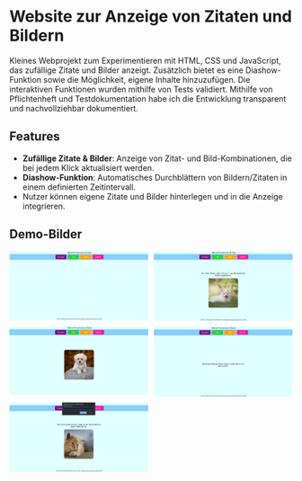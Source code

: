# Website zur Anzeige von Zitaten und Bildern

Kleines Webprojekt zum Experimentieren mit HTML, CSS und JavaScript, das zufällige Zitate und Bilder anzeigt. Zusätzlich bietet es eine Diashow-Funktion sowie die Möglichkeit, eigene Inhalte hinzuzufügen. Die interaktiven Funktionen wurden mithilfe von Tests validiert. 
Mithilfe von Pflichtenheft und Testdokumentation habe ich die Entwicklung transparent und nachvollziehbar dokumentiert.

## Features

- **Zufällige Zitate & Bilder**: Anzeige von Zitat- und Bild-Kombinationen, die bei jedem Klick aktualisiert werden.  
- **Diashow-Funktion**: Automatisches Durchblättern von Bildern/Zitaten in einem definierten Zeitintervall.  
- Nutzer können eigene Zitate und Bilder hinterlegen und in die Anzeige integrieren.

## Demo-Bilder

<div style="display: grid; grid-template-columns: repeat(2, 1fr); gap: 10px;">
  <img src="./assets/erster_zugriff.png"/>
  <img src="./assets/diashow.png"/>
  <img src="./assets/bild.png"/>  
  <img src="./assets/zitat.png"/>
  <img src="./assets/hinzufuegen.png"/>
</div>